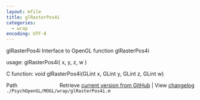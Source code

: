 ```yaml
---
layout: mfile
title: glRasterPos4i
categories:
  - wrap
encoding: UTF-8
---
```


glRasterPos4i  Interface to OpenGL function glRasterPos4i

usage:  glRasterPos4i\( x, y, z, w \)

C function:  void glRasterPos4i\(GLint x, GLint y, GLint z, GLint w\)


<div class="code_header" style="text-align:right;">
  <span style="float:left;">Path&nbsp;&nbsp;</span> <span class="counter">Retrieve <a href=
  "https://raw.github.com/Psychtoolbox-3/Psychtoolbox-3/beta/./PsychOpenGL/MOGL/wrap/glRasterPos4i.m">current version from GitHub</a> | View <a href=
  "https://github.com/Psychtoolbox-3/Psychtoolbox-3/commits/beta/./PsychOpenGL/MOGL/wrap/glRasterPos4i.m">changelog</a></span>
</div>
<div class="code">
  <code>./PsychOpenGL/MOGL/wrap/glRasterPos4i.m</code>
</div>
